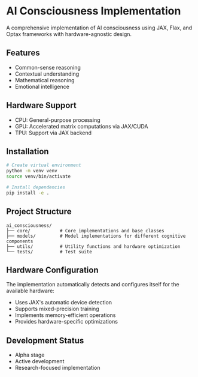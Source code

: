 # AI Consciousness Implementation

A comprehensive implementation of AI consciousness using JAX, Flax, and Optax frameworks with hardware-agnostic design.

## Features

- Common-sense reasoning
- Contextual understanding
- Mathematical reasoning
- Emotional intelligence

## Hardware Support
- CPU: General-purpose processing
- GPU: Accelerated matrix computations via JAX/CUDA
- TPU: Support via JAX backend

## Installation

```bash
# Create virtual environment
python -m venv venv
source venv/bin/activate

# Install dependencies
pip install -e .
```

## Project Structure

```
ai_consciousness/
├── core/           # Core implementations and base classes
├── models/         # Model implementations for different cognitive components
├── utils/          # Utility functions and hardware optimization
└── tests/          # Test suite
```

## Hardware Configuration

The implementation automatically detects and configures itself for the available hardware:
- Uses JAX's automatic device detection
- Supports mixed-precision training
- Implements memory-efficient operations
- Provides hardware-specific optimizations

## Development Status
- Alpha stage
- Active development
- Research-focused implementation
